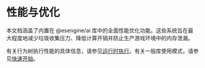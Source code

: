 # 性能与优化

本文档涵盖了内置在 @esengine/ai 库中的全面性能优化功能。这些系统旨在最大程度地减少垃圾收集压力、降低计算开销并防止生产游戏环境中的内存泄漏。

有关行为树执行性能的具体信息，请参见[运行时执行](04-02-01-05-runtime-execution.md)。有关一般库使用模式，请参见[快速开始](04-02-01-getting-started.md)。